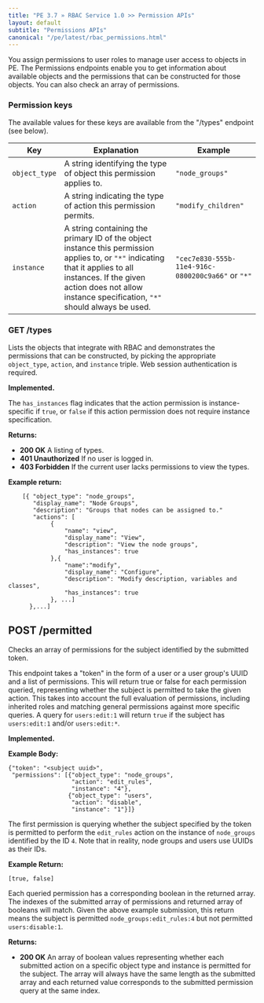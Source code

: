 ```yaml
---
title: "PE 3.7 » RBAC Service 1.0 >> Permission APIs"
layout: default
subtitle: "Permissions APIs"
canonical: "/pe/latest/rbac_permissions.html"
---
```


You assign permissions to user roles to manage user access to objects in PE. The Permissions endpoints enable you to get information about available objects and the permissions that can be constructed for those objects. You can also check an array of permissions.

### Permission keys

The available values for these keys are available from the "/types" endpoint (see below).

| Key | Explanation | Example |
| --- | ----------- | ------- |
| `object_type` | A string identifying the type of object this permission applies to. | `"node_groups"` |
| `action`      | A string indicating the type of action this permission permits. | `"modify_children"` |
| `instance`    | A string containing the primary ID of the object instance this permission applies to, or `"*"` indicating that it applies to all instances. If the given action does not allow instance specification, `"*"` should always be used. | `"cec7e830-555b-11e4-916c-0800200c9a66"` or `"*"` |

### GET /types
Lists the objects that integrate with RBAC and demonstrates the permissions
that can be constructed, by picking the appropriate `object_type`, `action`,
and `instance` triple. Web session authentication is required.

**Implemented.**

The `has_instances` flag indicates that the action permission is instance-specific
if `true`, or `false` if this action permission does not require instance
specification.

**Returns:**

* **200 OK** A listing of types.
* **401 Unauthorized** If no user is logged in.
* **403 Forbidden** If the current user lacks permissions to view the types.

**Example return:**

        [{ "object_type": "node_groups",
           "display_name": "Node Groups",
           "description": "Groups that nodes can be assigned to."
           "actions": [
                {
                    "name": "view",
                    "display_name": "View",
                    "description": "View the node groups",
                    "has_instances": true
                },{
                    "name":"modify",
                    "display_name": "Configure",
                    "description": "Modify description, variables and classes",
                    "has_instances": true
                }, ...]
          },...]

## POST /permitted
Checks an array of permissions for the subject identified by the
submitted token.

This endpoint takes a "token" in the form of a user or a user
group's UUID and a list of permissions. This will return true or false for each
permission queried, representing whether the subject is permitted to take the
given action. This takes into account the full evaluation of permissions,
including inherited roles and matching general permissions against more
specific queries. A query for `users:edit:1` will return `true` if the subject
has `users:edit:1` and/or `users:edit:*`.

**Implemented.**

**Example Body:**

    {"token": "<subject uuid>",
     "permissions": [{"object_type": "node_groups",
                      "action": "edit_rules",
                      "instance": "4"},
                     {"object_type": "users",
                      "action": "disable",
                      "instance": "1"}]}

The first permission is querying whether the subject specified by the token is
permitted to perform the `edit_rules` action on the instance of `node_groups`
identified by the ID `4`. Note that in reality, node groups and users use UUIDs as
their IDs.

**Example Return:**

    [true, false]

Each queried permission has a corresponding boolean in the
returned array. The indexes of the submitted array of permissions and
returned array of booleans will match. Given the above example
submission, this return means the subject is permitted
`node_groups:edit_rules:4` but not permitted `users:disable:1`.

**Returns:**

* **200 OK** An array of boolean values representing whether each
  submitted action on a specific object type and instance is permitted
  for the subject. The array will always have the same length as the
  submitted array and each returned value corresponds to the submitted
  permission query at the same index.